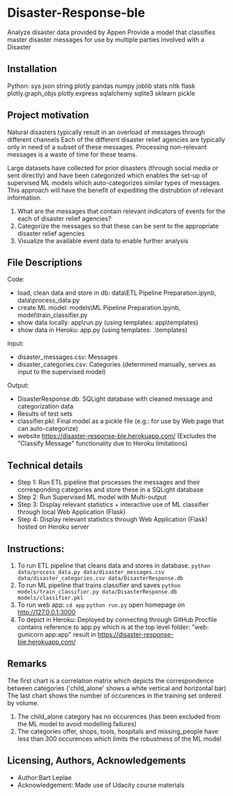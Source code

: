 # Disaster-Response-ble
Analyze disaster data provided by Appen
Provide a model that classifies master disaster messages for use by multiple parties involved with a Disaster

## Installation
Python:
        sys
        json
        string
        plotly
        pandas
        numpy
        joblib
        stats
        nltk
        flask
        plotly.graph_objs plotly.express
        sqlalchemy sqlite3
        sklearn
        pickle


## Project motivation

Natural disasters typically result in an overload of messages through different channels
Each of the different disaster relief agencies are typically only in need of a subset of these messages.
Processing non-relevant messages is a waste of time for these teams.

Large datasets have collected for prior disasters (through social media or sent directly) and have been categorized which enables the set-up of supervised ML models which auto-categorizes similar types of messages.
This approach will have the benefit of expediting the distrubtion of relevant information.

1. What are the messages that contain relevant indicators of events for the each of disaster relief agencies?
2. Categorize the messages so that these can be sent to the appropriate disaster relief agencies
3. Visualize the available event data to enable further analysis

## File Descriptions
Code:
- load, clean data and store in db: data\ETL Pipeline Preparation.ipynb, data\process_data.py 
- create ML model: models\ML Pipeline Preparation.ipynb, model\train_classifier.py
- show data locally: app\run.py (using templates: app\templates)
- show data in Heroku: app.py (using templates: .\templates)

Input:
- disaster_messages.csv: Messages
- disaster_categories.csv: Categories (determined manually, serves as input to the supervised model)

Output:
- DisasterResponse.db: SQLight database with cleaned message and categorization data
- Results of test sets
- classifier.pkl: Final model as a pickle file (e.g.: for use by Web page that can auto-categorize)
- website https://disaster-response-ble.herokuapp.com/ (Excludes the "Classify Message" functionality due to Heroku limitations)

## Technical details
- Step 1: Run ETL pipeline that processes the messages and their corresponding categories and store these in a SQLight database
- Step 2: Run Supervised ML model with Multi-output
- Step 3: Display relevant statistics + interactive use of ML classifier through local Web Application (Flask)
- Step 4: Display relevant statistics through Web Application (Flask) hosted on Heroku server

## Instructions:
1. To run ETL pipeline that cleans data and stores in database.
        `python data/process_data.py data/disaster_messages.csv data/disaster_categories.csv data/DisasterResponse.db`
2. To run ML pipeline that trains classifier and saves
        `python models/train_classifier.py data/DisasterResponse.db models/classifier.pkl`
3. To run web app: 
        `cd app`
        `python run.py`
        open homepage on http://127.0.0.1:3000
4. To depict in Heroku: 
        Deployed by connecting through GitHub 
        Procfile contains reference to app.py which is at the top level folder:  "web: gunicorn app:app"
        result in https://disaster-response-ble.herokuapp.com/

## Remarks
The first chart is a correlation matrix which depicts the correspondence between categories ('child_alone' shows a white vertical and horizontal bar)
The last chart shows the number of occurences in the training set ordered by volume.
1. The child_alone category has no occurences (has been excluded from the ML model to avoid modelling failures)
2. The categories offer, shops, tools, hospitals and missing_people have less than 300 occurences which limits the robustness of the ML model


## Licensing, Authors, Acknowledgements
- Author:Bart Leplae
- Acknowledgement: Made use of Udacity course materials
